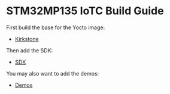 # STM32MP135 IoTC Build Guide

First build the base for the Yocto image:
- [Kirkstone](./kirkstone/STM32MP135_IoTC_kirkstone.md)

Then add the SDK:
- [SDK](../IoTC-SDK/README.md)

You may also want to add the demos:
- [Demos](../Demos/README.md)
